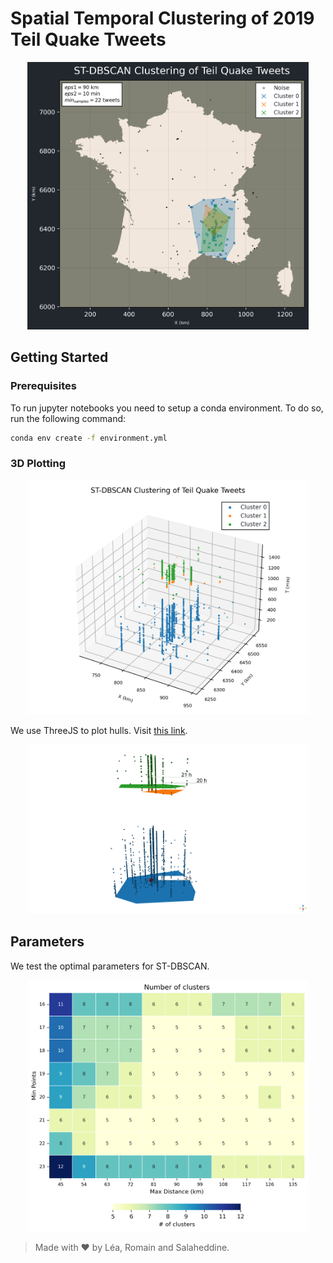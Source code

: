 # Spatial Temporal Clustering of 2019 Teil Quake Tweets

<p align='center'>
    <img src="./notebooks/images/st_dbscan/st_dbscan_eps1_90_km_eps2_10_min.png" alt="2D Plot" width="450"/>
</p>

## Getting Started

### Prerequisites

To run jupyter notebooks you need to setup a conda environment. To do so, run the following command:

```bash
conda env create -f environment.yml
```

### 3D Plotting

<p align='center'>
    <img src="./notebooks/images/st_dbscan/st_dbscan_3d_eps1_90_km_eps2_10_min.png" alt="3D Plot" width="450"/>
</p>

We use ThreeJS to plot hulls. Visit [this link](https://lletassey.github.io/clustering-tweets-earthquake/threejs/index.html).

<p align='center'>
    <img src="./notebooks/images/st_dbscan/threejs_hulls_3d.png" alt="3D Plot" width="450"/>
</p>

## Parameters

We test the optimal parameters for ST-DBSCAN.

<p align='center'>
    <img src="./notebooks/images/st_dbscan/st_dbscan_param.png" alt="3D Plot" width="450"/>
</p>

> Made with ♥ by Léa, Romain and Salaheddine. 